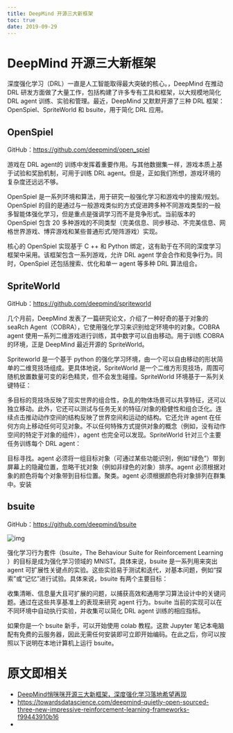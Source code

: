 ```yaml
---
title: DeepMind 开源三大新框架
toc: true
date: 2019-09-29
---
```

# DeepMind 开源三大新框架

深度强化学习（DRL）一直是人工智能取得最大突破的核心。，DeepMind 在推动 DRL 研发方面做了大量工作，包括构建了许多专有工具和框架，以大规模地简化 DRL agent 训练、实验和管理。最近，DeepMind 又默默开源了三种 DRL 框架：OpenSpiel、SpriteWorld 和 bsuite，用于简化 DRL 应用。

## OpenSpiel

GitHub：https://github.com/deepmind/open_spiel

游戏在 DRL agent的 训练中发挥着重要作用。与其他数据集一样，游戏本质上基于试验和奖励机制，可用于训练 DRL agent。但是，正如我们所想，游戏环境的复杂度还远远不够。

OpenSpiel 是一系列环境和算法，用于研究一般强化学习和游戏中的搜索/规划。OpenSpiel 的目的是通过与一般游戏类似的方式促进跨多种不同游戏类型的一般多智能体强化学习，但是重点是强调学习而不是竞争形式。当前版本的 OpenSpiel 包含 20 多种游戏的不同类型（完美信息、同步移动、不完美信息、网格世界游戏、博弈游戏和某些普通形式/矩阵游戏）实现。

核心的 OpenSpiel 实现基于 C ++ 和 Python 绑定，这有助于在不同的深度学习框架中采用。该框架包含一系列游戏，允许 DRL agent 学会合作和竞争行为。同时，OpenSpiel 还包括搜索、优化和单一 agent 等多种 DRL 算法组合。

## SpriteWorld

GitHub：https://github.com/deepmind/spriteworld

几个月前，DeepMind 发表了一篇研究论文，介绍了一种好奇的基于对象的 seaRch Agent（COBRA），它使用强化学习来识别给定环境中的对象。COBRA agent 使用一系列二维游戏进行训练，其中数字可以自由移动。用于训练 COBRA 的环境，正是 DeepMind 最近开源的 SpriteWorld。

Spriteworld 是一个基于 python 的强化学习环境，由一个可以自由移动的形状简单的二维竞技场组成。更具体地说，SpriteWorld 是一个二维方形竞技场，周围可随机放置数量可变的彩色精灵，但不会发生碰撞。SpriteWorld 环境基于一系列关键特征：

多目标的竞技场反映了现实世界的组合性，杂乱的物体场景可以共享特征，还可以独立移动。此外，它还可以测试与任务无关的特征/对象的稳健性和组合泛化。连续点击推动动作空间的结构反映了世界空间和运动的结构。它还允许 agent 在任何方向上移动任何可见对象。不以任何特殊方式提供对象的概念（例如，没有动作空间的特定于对象的组件），agent 也完全可以发现。SpriteWorld 针对三个主要任务训练每个 DRL agent：

目标寻找。agent 必须将一组目标对象（可通过某些功能识别，例如“绿色”）带到屏幕上的隐藏位置，忽略干扰对象（例如非绿色的对象）排序。agent 必须根据对象的颜色将每个对象带到目标位置。聚类。agent 必须根据颜色将对象排列在群集中。安装


## bsuite

GitHub：https://github.com/deepmind/bsuite

![img](http://pics4.baidu.com/feed/a8ec8a13632762d0bbc2a92393fc7dff503dc647.jpeg?token=7c16f6bafdec26a6b92745be3baf3c60&s=FD28347239C156470D755CD6030050A0)

强化学习行为套件（bsuite，The Behaviour Suite for Reinforcement Learning ）的目标是成为强化学习领域的 MNIST。具体来说，bsuite 是一系列用来突出 agent 可扩展性关键点的实验。这些实验易于测试和迭代，对基本问题，例如“探索”或“记忆”进行试验。具体来说，bsuite 有两个主要目标：

收集清晰、信息量大且可扩展的问题，以捕获高效和通用学习算法设计中的关键问题。通过在这些共享基准上的表现来研究 agent 行为。bsuite 当前的实现可以在不同环境中自动执行实验，并收集可以简化 DRL agent 训练的相应指标。

如果你是一个 bsuite 新手，可以开始使用 colab 教程。这款 Jupyter 笔记本电脑配有免费的云服务器，因此无需任何安装即可立即开始编码。在此之后，你可以按照以下说明在本地计算机上运行 bsuite。




# 原文即相关

- [DeepMind悄咪咪开源三大新框架，深度强化学习落地希望再现](http://baijiahao.baidu.com/s?id=1644950787657147958&wfr=spider&for=pc)
- https://towardsdatascience.com/deepmind-quietly-open-sourced-three-new-impressive-reinforcement-learning-frameworks-f99443910b16
-
